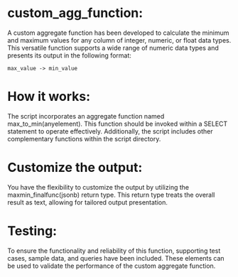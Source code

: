 # custom_agg_function:

A custom aggregate function has been developed to calculate the minimum and maximum values for any column of integer, numeric, or float data types. This versatile function supports a wide range of numeric data types and presents its output in the following format:

`max_value -> min_value`

# How it works:
The script incorporates an aggregate function named max_to_min(anyelement). This function should be invoked within a SELECT statement to operate effectively. Additionally, the script includes other complementary functions within the script directory.


# Customize the output:
You have the flexibility to customize the output by utilizing the maxmin_finalfunc(jsonb) return type. This return type treats the overall result as text, allowing for tailored output presentation.

# Testing:
To ensure the functionality and reliability of this function, supporting test cases, sample data, and queries have been included. These elements can be used to validate the performance of the custom aggregate function.

